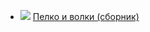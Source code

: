 * ![](/books/child_adv/Мария%20Семенова/Пелко%20и%20волки%20(сборник).jpg) [Пелко и волки (сборник)](/books/child_adv/Мария%20Семенова/Пелко%20и%20волки%20(сборник))